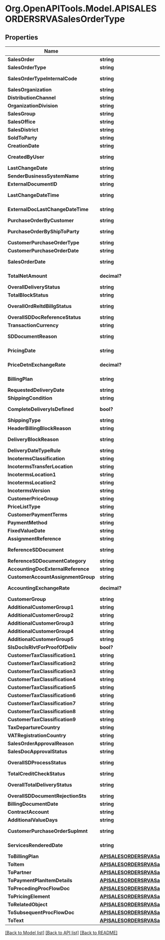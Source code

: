 # Org.OpenAPITools.Model.APISALESORDERSRVASalesOrderType

## Properties

Name | Type | Description | Notes
------------ | ------------- | ------------- | -------------
**SalesOrder** | **string** |  | [optional] 
**SalesOrderType** | **string** |  | [optional] 
**SalesOrderTypeInternalCode** | **string** | Language key for sales document type | [optional] 
**SalesOrganization** | **string** |  | [optional] 
**DistributionChannel** | **string** |  | [optional] 
**OrganizationDivision** | **string** |  | [optional] 
**SalesGroup** | **string** |  | [optional] 
**SalesOffice** | **string** |  | [optional] 
**SalesDistrict** | **string** |  | [optional] 
**SoldToParty** | **string** |  | [optional] 
**CreationDate** | **string** | Record Creation Date | [optional] 
**CreatedByUser** | **string** | Name of Person Responsible for Creating the Object | [optional] 
**LastChangeDate** | **string** | Last Changed On | [optional] 
**SenderBusinessSystemName** | **string** | External Business System ID | [optional] 
**ExternalDocumentID** | **string** |  | [optional] 
**LastChangeDateTime** | **string** | UTC Time Stamp in Long Form (YYYYMMDDhhmmssmmmuuun) | [optional] 
**ExternalDocLastChangeDateTime** | **string** | Timestamp for Revision of External Calls | [optional] 
**PurchaseOrderByCustomer** | **string** |  | [optional] 
**PurchaseOrderByShipToParty** | **string** | Ship-to Party&#39;s Customer Reference | [optional] 
**CustomerPurchaseOrderType** | **string** | Customer Purchase Order Type | [optional] 
**CustomerPurchaseOrderDate** | **string** |  | [optional] 
**SalesOrderDate** | **string** | Document Date (Date Received/Sent) | [optional] 
**TotalNetAmount** | **decimal?** | Net Value of the Sales Document in Document Currency | [optional] 
**OverallDeliveryStatus** | **string** | Delivery Status (All Items) | [optional] 
**TotalBlockStatus** | **string** | Overall Block Status (Header) | [optional] 
**OverallOrdReltdBillgStatus** | **string** | Order-Related Billing Status (All Items) | [optional] 
**OverallSDDocReferenceStatus** | **string** | Reference Status (All Items) | [optional] 
**TransactionCurrency** | **string** | SD Document Currency | [optional] 
**SDDocumentReason** | **string** | Order Reason (Reason for the Business Transaction) | [optional] 
**PricingDate** | **string** | Date for Pricing and Exchange Rate | [optional] 
**PriceDetnExchangeRate** | **decimal?** | Exchange Rate for Price Determination | [optional] 
**BillingPlan** | **string** | Billing Plan Number / Invoicing Plan Number | [optional] 
**RequestedDeliveryDate** | **string** |  | [optional] 
**ShippingCondition** | **string** |  | [optional] 
**CompleteDeliveryIsDefined** | **bool?** | Complete Delivery Defined for Each Sales Order | [optional] 
**ShippingType** | **string** |  | [optional] 
**HeaderBillingBlockReason** | **string** | Billing Block in SD Document | [optional] 
**DeliveryBlockReason** | **string** | Delivery Block (Document Header) | [optional] 
**DeliveryDateTypeRule** | **string** |  | [optional] 
**IncotermsClassification** | **string** | Incoterms (Part 1) | [optional] 
**IncotermsTransferLocation** | **string** |  | [optional] 
**IncotermsLocation1** | **string** |  | [optional] 
**IncotermsLocation2** | **string** |  | [optional] 
**IncotermsVersion** | **string** |  | [optional] 
**CustomerPriceGroup** | **string** |  | [optional] 
**PriceListType** | **string** |  | [optional] 
**CustomerPaymentTerms** | **string** | Key for Terms of Payment | [optional] 
**PaymentMethod** | **string** |  | [optional] 
**FixedValueDate** | **string** |  | [optional] 
**AssignmentReference** | **string** | Assignment Number | [optional] 
**ReferenceSDDocument** | **string** | Document Number of Reference Document | [optional] 
**ReferenceSDDocumentCategory** | **string** |  | [optional] 
**AccountingDocExternalReference** | **string** | Reference Document Number | [optional] 
**CustomerAccountAssignmentGroup** | **string** |  | [optional] 
**AccountingExchangeRate** | **decimal?** | Exchange Rate for Postings to Financial Accounting | [optional] 
**CustomerGroup** | **string** |  | [optional] 
**AdditionalCustomerGroup1** | **string** |  | [optional] 
**AdditionalCustomerGroup2** | **string** |  | [optional] 
**AdditionalCustomerGroup3** | **string** |  | [optional] 
**AdditionalCustomerGroup4** | **string** |  | [optional] 
**AdditionalCustomerGroup5** | **string** |  | [optional] 
**SlsDocIsRlvtForProofOfDeliv** | **bool?** |  | [optional] 
**CustomerTaxClassification1** | **string** | Alternative Tax Classification | [optional] 
**CustomerTaxClassification2** | **string** | Tax Classification 2 for Customer | [optional] 
**CustomerTaxClassification3** | **string** | Tax Classification 3 for Customer | [optional] 
**CustomerTaxClassification4** | **string** | Tax Classification 4 for Customer | [optional] 
**CustomerTaxClassification5** | **string** | Tax Classification 5 for Customer | [optional] 
**CustomerTaxClassification6** | **string** | Tax Classification 6 for Customer | [optional] 
**CustomerTaxClassification7** | **string** | Tax Classification 7 for Customer | [optional] 
**CustomerTaxClassification8** | **string** | Tax Classification 8 for Customer | [optional] 
**CustomerTaxClassification9** | **string** | Tax Classification 9 for Customer | [optional] 
**TaxDepartureCountry** | **string** |  | [optional] 
**VATRegistrationCountry** | **string** |  | [optional] 
**SalesOrderApprovalReason** | **string** | Approval Request Reason ID | [optional] 
**SalesDocApprovalStatus** | **string** | Document Approval Status | [optional] 
**OverallSDProcessStatus** | **string** | Overall Processing Status (Header/All Items) | [optional] 
**TotalCreditCheckStatus** | **string** | Overall Status of Credit Checks | [optional] 
**OverallTotalDeliveryStatus** | **string** | Overall Delivery Status (All Items) | [optional] 
**OverallSDDocumentRejectionSts** | **string** | Rejection Status (All Items) | [optional] 
**BillingDocumentDate** | **string** |  | [optional] 
**ContractAccount** | **string** | Contract Account Number | [optional] 
**AdditionalValueDays** | **string** | Additional Value Days | [optional] 
**CustomerPurchaseOrderSuplmnt** | **string** | Purchase order number supplement | [optional] 
**ServicesRenderedDate** | **string** | Date on which services are rendered | [optional] 
**ToBillingPlan** | [**APISALESORDERSRVASalesOrderBillingPlanType**](APISALESORDERSRVASalesOrderBillingPlanType.md) |  | [optional] 
**ToItem** | [**APISALESORDERSRVASalesOrderTypeToItem**](APISALESORDERSRVASalesOrderTypeToItem.md) |  | [optional] 
**ToPartner** | [**APISALESORDERSRVASalesOrderTypeToPartner**](APISALESORDERSRVASalesOrderTypeToPartner.md) |  | [optional] 
**ToPaymentPlanItemDetails** | [**APISALESORDERSRVASalesOrderTypeToPaymentPlanItemDetails**](APISALESORDERSRVASalesOrderTypeToPaymentPlanItemDetails.md) |  | [optional] 
**ToPrecedingProcFlowDoc** | [**APISALESORDERSRVASalesOrderTypeToPrecedingProcFlowDoc**](APISALESORDERSRVASalesOrderTypeToPrecedingProcFlowDoc.md) |  | [optional] 
**ToPricingElement** | [**APISALESORDERSRVASalesOrderTypeToPricingElement**](APISALESORDERSRVASalesOrderTypeToPricingElement.md) |  | [optional] 
**ToRelatedObject** | [**APISALESORDERSRVASalesOrderTypeToRelatedObject**](APISALESORDERSRVASalesOrderTypeToRelatedObject.md) |  | [optional] 
**ToSubsequentProcFlowDoc** | [**APISALESORDERSRVASalesOrderTypeToSubsequentProcFlowDoc**](APISALESORDERSRVASalesOrderTypeToSubsequentProcFlowDoc.md) |  | [optional] 
**ToText** | [**APISALESORDERSRVASalesOrderTypeToText**](APISALESORDERSRVASalesOrderTypeToText.md) |  | [optional] 

[[Back to Model list]](../README.md#documentation-for-models) [[Back to API list]](../README.md#documentation-for-api-endpoints) [[Back to README]](../README.md)

